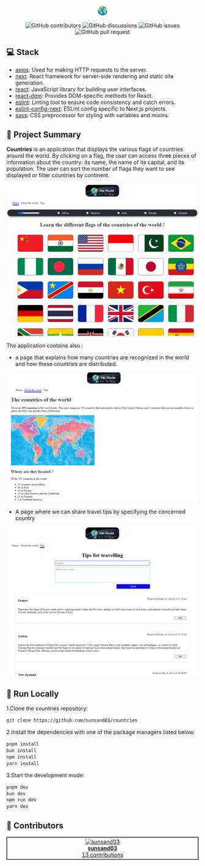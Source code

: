 <p align="center">
<a href=https://github.com/sunsand03/countries target="_blank">
<img src='/public/world.png' width="5%" alt="Banner" />
</a>
</p>



<p align="center">
<img src="https://img.shields.io/github/contributors/sunsand03/countries" alt="GitHub contributors" />
<img src="https://img.shields.io/github/discussions/sunsand03/countries" alt="GitHub discussions" />
<img src="https://img.shields.io/github/issues/sunsand03/countries" alt="GitHub issues" />
<img src="https://img.shields.io/github/issues-pr/sunsand03/countries" alt="GitHub pull request" />
</p>



## 💻 Stack

- [axios](https://github.com/axios/axios): Used for making HTTP requests to the server.
- [next](https://github.com/vercel/next.js/): React framework for server-side rendering and static site generation.
- [react](https://github.com/facebook/react): JavaScript library for building user interfaces.
- [react-dom](https://github.com/facebook/react): Provides DOM-specific methods for React.
- [eslint](https://github.com/eslint/eslint): Linting tool to ensure code consistency and catch errors.
- [eslint-config-next](https://github.com/vercel/next.js/tree/canary/packages/eslint-plugin-next): ESLint config specific to Next.js projects.
- [sass](https://github.com/sass/sass): CSS preprocessor for styling with variables and mixins.

## 📝 Project Summary

**Countries** is an application that displays the various flags of countries around the world. By clicking on a flag, the user can access three pieces of information about the country: its name, the name of its capital, and its population. The user can sort the number of flags they want to see displayed or filter countries by continent.

<img src="/public/screenshot Home.png" alt="capture d'écran de la page d'accueil">



The application contains also :
- a page that explains how many countries are recognized in the world and how these countries are distributed.
<img src="/public/screenshot-about.png" alt="capture d'écran de la page d'accueil">


- A page where we can share travel tips by specifying the concerned country
<img src="/public/screenshot-tips.png" alt="capture d'écran de la page d'accueil">

## 🚀 Run Locally
1.Clone the countries repository:
```sh
git clone https://github.com/sunsand03/countries
```
2.Install the dependencies with one of the package managers listed below:
```bash
pnpm install
bun install
npm install
yarn install
```
3.Start the development mode:
```bash
pnpm dev
bun dev
npm run dev
yarn dev
```

## 🙌 Contributors

<table style="border:1px solid #404040;text-align:center;width:100%">
<tr><td style="width:14.29%;border:1px solid #404040;">
        <a href="https://github.com/sunsand03" spellcheck="false">
          <img src="https://avatars.githubusercontent.com/u/115694612?v=4?s=100" width="100px;" alt="sunsand03"/>
          <br />
          <b>sunsand03</b>
        </a>
        <br />
        <a href="https://github.com/sunsand03/countries/commits?author=sunsand03" title="Contributions" spellcheck="false">
          13 contributions
        </a>
      </td></table>



